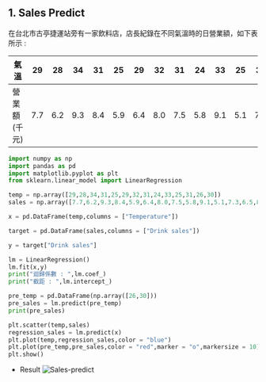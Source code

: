 ## 1. Sales Predict 
在台北市古亭捷運站旁有一家飲料店，店長紀錄在不同氣溫時的日營業額，如下表所示 : 

|氣溫|29|28|34|31|25|29|32|31|24|33|25|31|26|30|
|-|-|-|-|-|-|-|-|-|-|-|-|-|-|-|
|營業額(千元)|7.7|6.2|9.3|8.4|5.9|6.4|8.0|7.5|5.8|9.1|5.1|7.3|6.5|8.4|
```python
import numpy as np
import pandas as pd
import matplotlib.pyplot as plt
from sklearn.linear_model import LinearRegression

temp = np.array([29,28,34,31,25,29,32,31,24,33,25,31,26,30])
sales = np.array([7.7,6.2,9.3,8.4,5.9,6.4,8.0,7.5,5.8,9.1,5.1,7.3,6.5,8.4])

x = pd.DataFrame(temp,columns = ["Temperature"])

target = pd.DataFrame(sales,columns = ["Drink sales"])

y = target["Drink sales"]

lm = LinearRegression()
lm.fit(x,y)
print("迴歸係數 : ",lm.coef_)
print("截距 : ",lm.intercept_)

pre_temp = pd.DataFrame(np.array([26,30]))
pre_sales = lm.predict(pre_temp)
print(pre_sales)

plt.scatter(temp,sales)
regression_sales = lm.predict(x)
plt.plot(temp,regression_sales,color = "blue")
plt.plot(pre_temp,pre_sales,color = "red",marker = "o",markersize = 10)
plt.show()
```
* Result
![Sales-predict](Linear%20Regression/Sales-predict.png)
